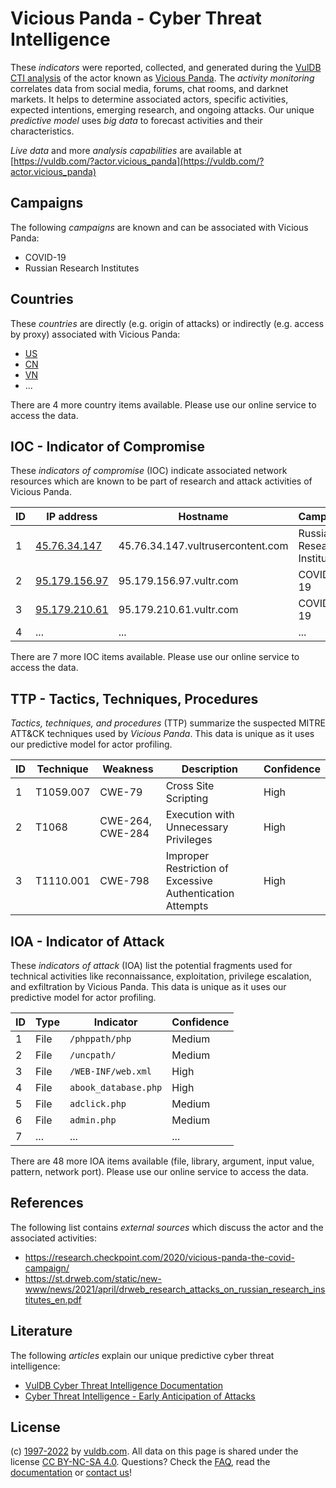 # Vicious Panda - Cyber Threat Intelligence

These _indicators_ were reported, collected, and generated during the [VulDB CTI analysis](https://vuldb.com/?kb.cti) of the actor known as [Vicious Panda](https://vuldb.com/?actor.vicious_panda). The _activity monitoring_ correlates data from social media, forums, chat rooms, and darknet markets. It helps to determine associated actors, specific activities, expected intentions, emerging research, and ongoing attacks. Our unique _predictive model_ uses _big data_ to forecast activities and their characteristics.

_Live data_ and more _analysis capabilities_ are available at [https://vuldb.com/?actor.vicious_panda](https://vuldb.com/?actor.vicious_panda)

## Campaigns

The following _campaigns_ are known and can be associated with Vicious Panda:

* COVID-19
* Russian Research Institutes

## Countries

These _countries_ are directly (e.g. origin of attacks) or indirectly (e.g. access by proxy) associated with Vicious Panda:

* [US](https://vuldb.com/?country.us)
* [CN](https://vuldb.com/?country.cn)
* [VN](https://vuldb.com/?country.vn)
* ...

There are 4 more country items available. Please use our online service to access the data.

## IOC - Indicator of Compromise

These _indicators of compromise_ (IOC) indicate associated network resources which are known to be part of research and attack activities of Vicious Panda.

ID | IP address | Hostname | Campaign | Confidence
-- | ---------- | -------- | -------- | ----------
1 | [45.76.34.147](https://vuldb.com/?ip.45.76.34.147) | 45.76.34.147.vultrusercontent.com | Russian Research Institutes | High
2 | [95.179.156.97](https://vuldb.com/?ip.95.179.156.97) | 95.179.156.97.vultr.com | COVID-19 | Medium
3 | [95.179.210.61](https://vuldb.com/?ip.95.179.210.61) | 95.179.210.61.vultr.com | COVID-19 | Medium
4 | ... | ... | ... | ...

There are 7 more IOC items available. Please use our online service to access the data.

## TTP - Tactics, Techniques, Procedures

_Tactics, techniques, and procedures_ (TTP) summarize the suspected MITRE ATT&CK techniques used by _Vicious Panda_. This data is unique as it uses our predictive model for actor profiling.

ID | Technique | Weakness | Description | Confidence
-- | --------- | -------- | ----------- | ----------
1 | T1059.007 | CWE-79 | Cross Site Scripting | High
2 | T1068 | CWE-264, CWE-284 | Execution with Unnecessary Privileges | High
3 | T1110.001 | CWE-798 | Improper Restriction of Excessive Authentication Attempts | High

## IOA - Indicator of Attack

These _indicators of attack_ (IOA) list the potential fragments used for technical activities like reconnaissance, exploitation, privilege escalation, and exfiltration by Vicious Panda. This data is unique as it uses our predictive model for actor profiling.

ID | Type | Indicator | Confidence
-- | ---- | --------- | ----------
1 | File | `/phppath/php` | Medium
2 | File | `/uncpath/` | Medium
3 | File | `/WEB-INF/web.xml` | High
4 | File | `abook_database.php` | High
5 | File | `adclick.php` | Medium
6 | File | `admin.php` | Medium
7 | ... | ... | ...

There are 48 more IOA items available (file, library, argument, input value, pattern, network port). Please use our online service to access the data.

## References

The following list contains _external sources_ which discuss the actor and the associated activities:

* https://research.checkpoint.com/2020/vicious-panda-the-covid-campaign/
* https://st.drweb.com/static/new-www/news/2021/april/drweb_research_attacks_on_russian_research_institutes_en.pdf

## Literature

The following _articles_ explain our unique predictive cyber threat intelligence:

* [VulDB Cyber Threat Intelligence Documentation](https://vuldb.com/?kb.cti)
* [Cyber Threat Intelligence - Early Anticipation of Attacks](https://www.scip.ch/en/?labs.20201022)

## License

(c) [1997-2022](https://vuldb.com/?kb.changelog) by [vuldb.com](https://vuldb.com/?kb.about). All data on this page is shared under the license [CC BY-NC-SA 4.0](https://creativecommons.org/licenses/by-nc-sa/4.0/). Questions? Check the [FAQ](https://vuldb.com/?kb.faq), read the [documentation](https://vuldb.com/?kb) or [contact us](https://vuldb.com/?contact)!

